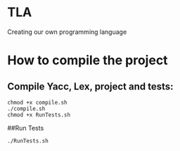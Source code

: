 # TLA
Creating our own programming language

# How to compile the project
## Compile Yacc, Lex, project and tests:
```
chmod +x compile.sh
./compile.sh
chmod +x RunTests.sh
```
##Run Tests
```
./RunTests.sh
```
